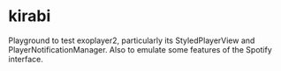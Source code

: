 # kirabi
Playground to test exoplayer2, particularly its StyledPlayerView and PlayerNotificationManager. Also to emulate some features of the Spotify interface.

